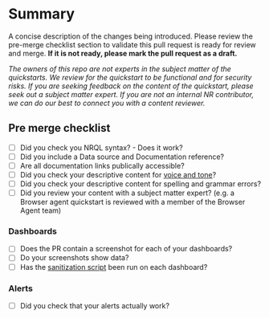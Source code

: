 # Summary

A concise description of the changes being introduced. Please review the pre-merge checklist section to validate this pull request is ready for review and merge. **If it is not ready, please mark the pull request as a draft.**

_The owners of this repo are not experts in the subject matter of the quickstarts. We review for the quickstart to be functional and for security risks. If you are seeking feedback on the content of the quickstart, please seek out a subject matter expert. If you are not an internal NR contributor, we can do our best to connect you with a content reviewer._

<!-- DON'T DELETE THIS SECTION BELOW IF SUBMITTING A NEW QUICKSTART -->

## Pre merge checklist

<!-- THIS CHECKLIST MUST BE FULLY COMPLETE OR YOUR PR WILL NOT BE MERGED -->

- [ ] Did you check you NRQL syntax? - Does it work?
- [ ] Did you include a Data source and Documentation reference?
- [ ] Are all documentation links publically accessible?
- [ ] Did you check your descriptive content for [voice and tone](https://docs.newrelic.com/docs/style-guide/writing-strategies/voice-strategies-docs-sound-new-relic/)?
- [ ] Did you check your descriptive content for spelling and grammar errors?
- [ ] Did you review your content with a subject matter expert? (e.g. a Browser agent quickstart is reviewed with a member of the Browser Agent team)

### Dashboards

- [ ] Does the PR contain a screenshot for each of your dashboards?
- [ ] Do your screenshots show data?
- [ ] Has the [sanitization script](https://github.com/newrelic/newrelic-quickstarts/blob/main/CONTRIBUTING.md#dashboards) been run on each dashboard?

### Alerts

- [ ] Did you check that your alerts actually work?

